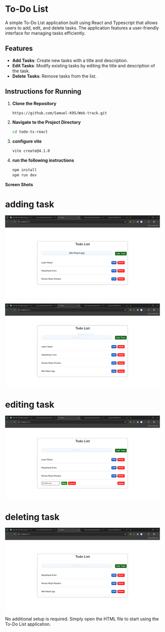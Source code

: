 # To-Do List

A simple To-Do List application built using React and Typescript that allows users to add, edit, and delete tasks. The application features a user-friendly interface for managing tasks efficiently.

## Features

- **Add Tasks**: Create new tasks with a title and description.
- **Edit Tasks**: Modify existing tasks by editing the title and description of the task.
- **Delete Tasks**: Remove tasks from the list.

## Instructions for Running

1. **Clone the Repository**

   ```bash
   https://github.com/Samuel-K95/Web-track.git
   ```

2. **Navigate to the Project Directory**

   ```bash
   cd todo-ts-react
   ```

3. **configure vite**

   ```bash
   vite create@4.1.0
   ```

4. **run the following instructions**

   ```bash
   npm install
   npm run dev
   ```

**Screen Shots**

# adding task

![Add task](images/first.PNG)

![Add task](images/second.PNG)

# editing task

![Edit task](images/third.PNG)

# deleting task

![Delete task](images/fourth.PNG)

No additional setup is required. Simply open the HTML file to start using the To-Do List application.
